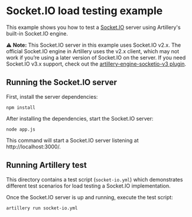 # Socket.IO load testing example

This example shows you how to test a [Socket.IO](https://socket.io/) server using Artillery's built-in Socket.IO engine.

⚠️ **Note:** This Socket.IO server in this example uses Socket.IO v2.x. The official Socket.IO engine in Artillery uses the v2.x client, which may not work if you’re using a later version of Socket.IO on the server. If you need Socket.IO v3.x support, check out the [artillery-engine-socketio-v3 plugin](https://github.com/ptejada/artillery-engine-socketio-v3).

## Running the Socket.IO server

First, install the server dependencies:

```
npm install
```

After installing the dependencies, start the Socket.IO server:

```
node app.js
```

This command will start a Socket.IO server listening at http://localhost:3000/.

## Running Artillery test

This directory contains a test script (`socket-io.yml`) which demonstrates different test scenarios for load testing a Socket.IO implementation.

Once the Socket.IO server is up and running, execute the test script:

```
artillery run socket-io.yml
```
